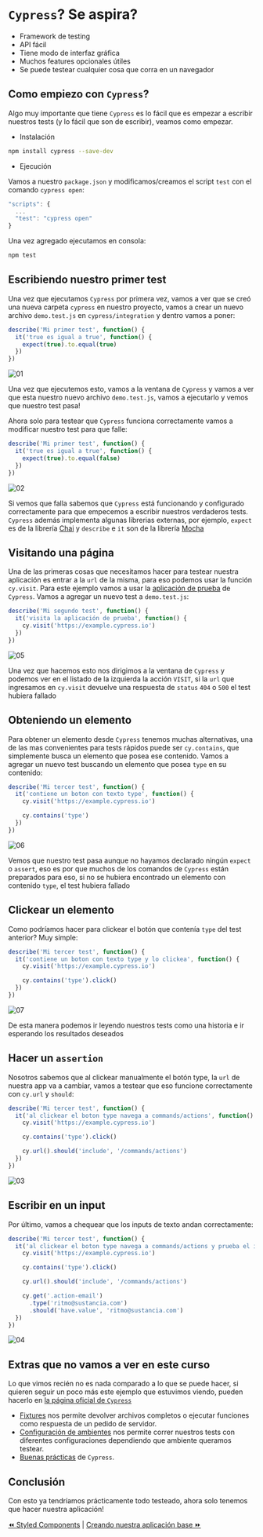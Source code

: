 # `Cypress`? Se aspira?
* Framework de testing
* API fácil
* Tiene modo de interfaz gráfica
* Muchos features opcionales útiles
* Se puede testear cualquier cosa que corra en un navegador

## Como empiezo con `Cypress`?
Algo muy importante que tiene `Cypress` es lo fácil que es empezar a escribir nuestros tests (y lo fácil que son de escribir), veamos como empezar.

- Instalación

```bash
npm install cypress --save-dev
```

- Ejecución

Vamos a nuestro `package.json` y modificamos/creamos el script `test` con el comando `cypress open`:
```javascript
"scripts": {
  ...
  "test": "cypress open"
}
```
Una vez agregado ejecutamos en consola:
```bash
npm test
```

## Escribiendo nuestro primer test
Una vez que ejecutamos `Cypress` por primera vez, vamos a ver que se creó una nueva carpeta `cypress` en nuestro proyecto, vamos a crear un nuevo archivo `demo.test.js` en `cypress/integration` y dentro vamos a poner:
```javascript
describe('Mi primer test', function() {
  it('true es igual a true', function() {
    expect(true).to.equal(true)
  })
})
```

![01](../../assets/cypress-pass-1.png)

Una vez que ejecutemos esto, vamos a la ventana de `Cypress` y vamos a ver que esta nuestro nuevo archivo `demo.test.js`, vamos a ejecutarlo y vemos que nuestro test pasa!

Ahora solo para testear que `Cypress` funciona correctamente vamos a modificar nuestro test para que falle:
```javascript
describe('Mi primer test', function() {
  it('true es igual a true', function() {
    expect(true).to.equal(false)
  })
})
```

![02](../../assets/cypress-fail-1.png)

Si vemos que falla sabemos que `Cypress` está funcionando y configurado correctamente para que empecemos a escribir nuestros verdaderos tests.
`Cypress` además implementa algunas librerias externas, por ejemplo, `expect` es de la librería [Chai](http://chaijs.com/) y `describe` e `it` son de la librería [Mocha](https://mochajs.org/)

## Visitando una página
Una de las primeras cosas que necesitamos hacer para testear nuestra aplicación es entrar a la `url` de la misma, para eso podemos usar la función `cy.visit`. Para este ejemplo vamos a usar la [aplicación de prueba](https://example.cypress.io) de `Cypress`. Vamos a agregar un nuevo test a `demo.test.js`:
```javascript
describe('Mi segundo test', function() {
  it('visita la aplicación de prueba', function() {
    cy.visit('https://example.cypress.io')
  })
})
```

![05](../../assets/cypress-pass-5.png)

Una vez que hacemos esto nos dirigimos a la ventana de `Cypress` y podemos ver en el listado de la izquierda la acción `VISIT`, si la `url` que ingresamos en `cy.visit` devuelve una respuesta de `status` `404` o `500` el test hubiera fallado

## Obteniendo un elemento
Para obtener un elemento desde `Cypress` tenemos muchas alternativas, una de las mas convenientes para tests rápidos puede ser `cy.contains`, que simplemente busca un elemento que posea ese contenido. Vamos a agregar un nuevo test buscando un elemento que posea `type` en su contenido:
```javascript
describe('Mi tercer test', function() {
  it('contiene un boton con texto type', function() {
    cy.visit('https://example.cypress.io')

    cy.contains('type')
  })
})
```

![06](../../assets/cypress-pass-6.png)

Vemos que nuestro test pasa aunque no hayamos declarado ningún `expect` o `assert`, eso es por que muchos de los comandos de `Cypress` están preparados para eso, si no se hubiera encontrado un elemento con contenido `type`, el test hubiera fallado

## Clickear un elemento
Como podríamos hacer para clickear el botón que contenía `type` del test anterior? Muy simple:
```javascript
describe('Mi tercer test', function() {
  it('contiene un boton con texto type y lo clickea', function() {
    cy.visit('https://example.cypress.io')

    cy.contains('type').click()
  })
})
```

![07](../../assets/cypress-pass-7.png)

De esta manera podemos ir leyendo nuestros tests como una historia e ir esperando los resultados deseados

## Hacer un `assertion`
Nosotros sabemos que al clickear manualmente el botón type, la `url` de nuestra app va a cambiar, vamos a testear que eso funcione correctamente con `cy.url` y `should`:
```javascript
describe('Mi tercer test', function() {
  it('al clickear el boton type navega a commands/actions', function() {
    cy.visit('https://example.cypress.io')

    cy.contains('type').click()

    cy.url().should('include', '/commands/actions')
  })
})
```

![03](../../assets/cypress-pass-3.png)

## Escribir en un input
Por último, vamos a chequear que los inputs de texto andan correctamente:
```javascript
describe('Mi tercer test', function() {
  it('al clickear el boton type navega a commands/actions y prueba el input de mail', function() {
    cy.visit('https://example.cypress.io')

    cy.contains('type').click()

    cy.url().should('include', '/commands/actions')

    cy.get('.action-email')
      .type('ritmo@sustancia.com')
      .should('have.value', 'ritmo@sustancia.com')
  })
})
```

![04](../../assets/cypress-pass-4.png)

## Extras que no vamos a ver en este curso
Lo que vimos recién no es nada comparado a lo que se puede hacer, si quieren seguir un poco más este ejemplo que estuvimos viendo, pueden hacerlo en [la página oficial de `Cypress`](https://docs.cypress.io/guides/getting-started/writing-your-first-test.html#Adding-More-Commands-and-Assertions)

* [Fixtures](https://docs.cypress.io/api/commands/fixture.html) nos permite devolver archivos completos o ejecutar funciones como respuesta de un pedido de servidor.
* [Configuración de ambientes](https://docs.cypress.io/api/plugins/configuration-api.html#) nos permite correr nuestros tests con diferentes configuraciones dependiendo que ambiente queramos testear.
* [Buenas prácticas](https://docs.cypress.io/guides/references/best-practices.html) de `Cypress`.

## Conclusión
Con esto ya tendríamos prácticamente todo testeado, ahora solo tenemos que hacer nuestra aplicación!

[⏪ Styled Components](./styled-components.md) | [Creando nuestra aplicación base ⏩](../steps/01-crear-base.md)
